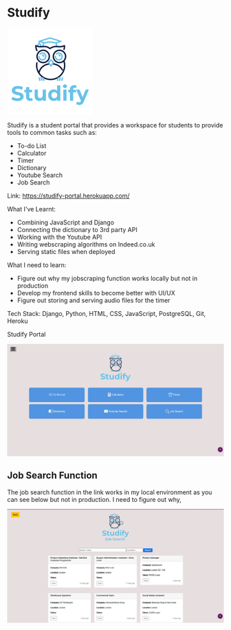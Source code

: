 # Studify

![Logo](https://github.com/Johanawan/Studify/blob/main/Images/logo.png)

Studify is a student portal that provides a workspace for students to provide tools to common tasks such as:
- To-do List
- Calculator
- Timer
- Dictionary
- Youtube Search
- Job Search

Link: https://studify-portal.herokuapp.com/

What I've Learnt:
- Combining JavaScript and Django
- Connecting the dictionary to 3rd party API
- Working with the Youtube API
- Writing webscraping algorithms on Indeed.co.uk
- Serving static files when deployed

What I need to learn:
- Figure out why my jobscraping function works locally but not in production
- Develop my frontend skills to become better with UI/UX
- Figure out storing and serving audio files for the timer

Tech Stack: Django, Python, HTML, CSS, JavaScript, PostgreSQL, Git, Heroku

Studify Portal

![Image of Dashboard](https://github.com/Johanawan/Studify/blob/main/Images/Studify1.JPG)

## Job Search Function
The job search function in the link works in my local environment as you can see below but not in production. I need to figure out why,

![Image of Dashboard](https://github.com/Johanawan/Studify/blob/main/Images/jobsearch.JPG)
